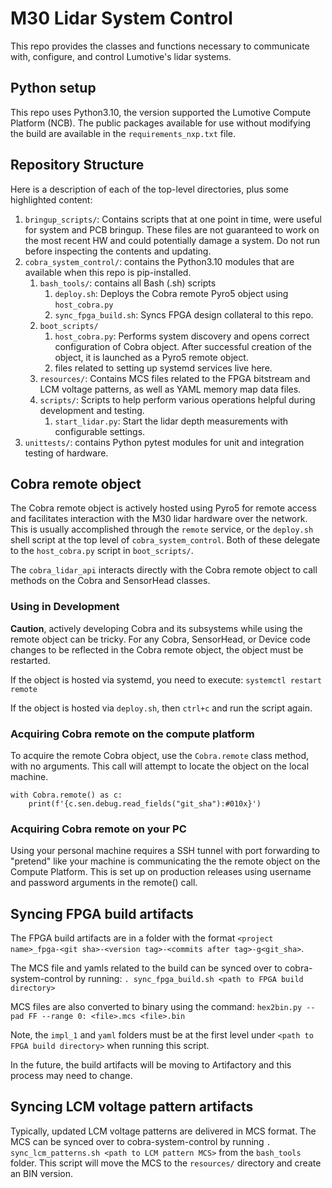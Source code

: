 # M30 Lidar System Control

This repo provides the classes and functions necessary to communicate with, configure, and control Lumotive's lidar systems.

## Python setup
This repo uses Python3.10, the version supported the Lumotive Compute Platform (NCB). The public packages available for use without modifying the build are available in the `requirements_nxp.txt` file.


## Repository Structure
Here is a description of each of the top-level directories, plus some highlighted content:

1. `bringup_scripts/`: Contains scripts that at one point in time, were useful for system and PCB bringup. These files are not guaranteed to work on the most recent HW and could potentially damage a system. Do not run before inspecting the contents and updating.
1. `cobra_system_control/`: contains the Python3.10 modules that are available when this repo is pip-installed.
   1. `bash_tools/`: contains all Bash (.sh) scripts
      1. `deploy.sh`: Deploys the Cobra remote Pyro5 object using `host_cobra.py`
      1. `sync_fpga_build.sh`: Syncs FPGA design collateral to this repo.
   1. `boot_scripts/`
      1. `host_cobra.py`: Performs system discovery and opens correct configuration of Cobra object. After successful creation of the object, it is launched as a Pyro5 remote object.
      1. files related to setting up systemd services live here.
   1. `resources/`: Contains MCS files related to the FPGA bitstream and LCM voltage patterns, as well as YAML memory map data files.
   1. `scripts/`: Scripts to help perform various operations helpful during development and testing.
      1. `start_lidar.py`: Start the lidar depth measurements with configurable settings.
1. `unittests/`: contains Python pytest modules for unit and integration testing of hardware.


## Cobra remote object
The Cobra remote object is actively hosted using Pyro5 for remote access and facilitates interaction with the M30 lidar hardware over the network. This is usually accomplished through the `remote` service, or the `deploy.sh` shell script at the top level of `cobra_system_control`. Both of these delegate to the `host_cobra.py` script in `boot_scripts/`.

The `cobra_lidar_api` interacts directly with the Cobra remote object to call methods on the Cobra and SensorHead classes.


### Using in Development
**Caution**, actively developing Cobra and its subsystems while using the remote object can be tricky. For any Cobra, SensorHead, or Device code changes to be reflected in the Cobra remote object, the object must be restarted.

If the object is hosted via systemd, you need to execute:
`systemctl restart remote`

If the object is hosted via `deploy.sh`, then `ctrl+c` and run the script again.


### Acquiring Cobra remote on the compute platform
To acquire the remote Cobra object, use the `Cobra.remote` class method, with no arguments. This call will attempt to locate the object on the local machine.

```
with Cobra.remote() as c:
    print(f'{c.sen.debug.read_fields("git_sha"):#010x}')
```

### Acquiring Cobra remote on your PC
Using your personal machine requires a SSH tunnel with port forwarding to "pretend" like your machine is communicating the the remote object on the Compute Platform. This is set up on production releases using username and password arguments in the remote() call.


## Syncing FPGA build artifacts
The FPGA build artifacts are in a folder with the format `<project name>_fpga-<git sha>-<version tag>-<commits after tag>-g<git_sha>`.

The MCS file and yamls related to the build can be synced over to cobra-system-control by running: `. sync_fpga_build.sh <path to FPGA build directory>`

MCS files are also converted to binary using the command: `hex2bin.py --pad FF --range 0: <file>.mcs <file>.bin`

Note, the `impl_1` and `yaml` folders must be at the first level under `<path to FPGA build directory>` when running this script.

In the future, the build artifacts will be moving to Artifactory and this process may need to change.


## Syncing LCM voltage pattern artifacts
Typically, updated LCM voltage patterns are delivered in MCS format. The MCS can be synced over to cobra-system-control by running `. sync_lcm_patterns.sh <path to LCM pattern MCS>` from the `bash_tools` folder. This script will move the MCS to the `resources/` directory and create an BIN version.
